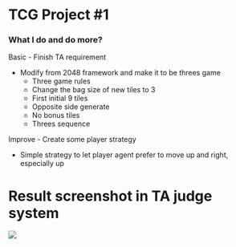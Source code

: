 TCG Project #1
===

### What I do and do more?

Basic - Finish TA requirement

+  Modify from 2048 framework and make it to be threes game
    - Three game rules
    - Change the bag size of new tiles to 3
    - First initial 9 tiles
    - Opposite side generate
    - No bonus tiles
    - Threes sequence

Improve - Create some player strategy

- Simple strategy to let player agent prefer to move up and right, especially up

Result screenshot in TA judge system
===
![](https://i.imgur.com/au6LCun.png)

